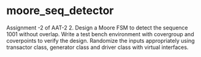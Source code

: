 # moore_seq_detector
Assignment -2 of AAT-2
2. Design a Moore FSM to detect the sequence 1001 without overlap. Write a test bench environment with covergroup and coverpoints to verify the design. Randomize the inputs appropriately using transactor class, generator class and driver class with virtual interfaces.
